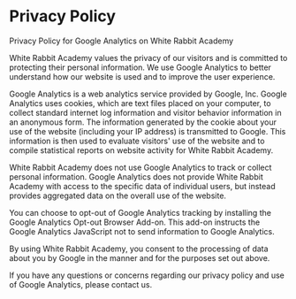 # Privacy Policy

Privacy Policy for Google Analytics on White Rabbit Academy

White Rabbit Academy values the privacy of our visitors and is committed to protecting their personal information. We use Google Analytics to better understand how our website is used and to improve the user experience.

Google Analytics is a web analytics service provided by Google, Inc. Google Analytics uses cookies, which are text files placed on your computer, to collect standard internet log information and visitor behavior information in an anonymous form. The information generated by the cookie about your use of the website (including your IP address) is transmitted to Google. This information is then used to evaluate visitors' use of the website and to compile statistical reports on website activity for White Rabbit Academy.

White Rabbit Academy does not use Google Analytics to track or collect personal information. Google Analytics does not provide White Rabbit Academy with access to the specific data of individual users, but instead provides aggregated data on the overall use of the website.

You can choose to opt-out of Google Analytics tracking by installing the Google Analytics Opt-out Browser Add-on. This add-on instructs the Google Analytics JavaScript not to send information to Google Analytics.

By using White Rabbit Academy, you consent to the processing of data about you by Google in the manner and for the purposes set out above.

If you have any questions or concerns regarding our privacy policy and use of Google Analytics, please contact us.

